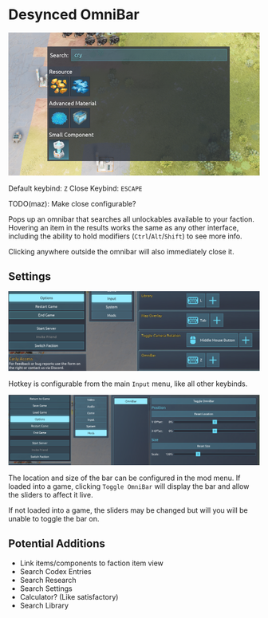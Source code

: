 # Desynced OmniBar

![image](img/omnibar.png)

Default keybind: `Z`
Close Keybind: `ESCAPE`

TODO(maz): Make close configurable?

Pops up an omnibar that searches all unlockables available to your faction. Hovering an item in the results works the same as any other interface, including the ability to hold modifiers (`Ctrl`/`Alt`/`Shift`) to see more info.

Clicking anywhere outside the omnibar will also immediately close it.

## Settings

![image](img/omnibar_keybind.png)

Hotkey is configurable from the main `Input` menu, like all other keybinds.

![image](img/omnibar_modmenu.png)

The location and size of the bar can be configured in the mod menu. If loaded into a game, clicking `Toggle OmniBar` will display the bar and allow the sliders to affect it live.

If not loaded into a game, the sliders may be changed but will you will be unable to toggle the bar on.

## Potential Additions

- Link items/components to faction item view
- Search Codex Entries
- Search Research
- Search Settings
- Calculator? (Like satisfactory)
- Search Library